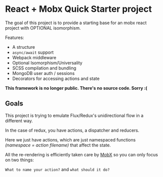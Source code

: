 # React + Mobx Quick Starter project

The goal of this project is to provide a starting base for an mobx react project with OPTIONAL isomorphism.

Features:
+ A structure
+ `async/await` support
+ Webpack middleware
+ Optional Isomorphism/Universality
+ SCSS compilation and bundling
+ MongoDB user auth / sessions
+ Decorators for accessing actions and state

**This framework is no longer public. There's no source code. Sorry :(**


## Goals

This project is trying to emulate Flux/Redux's unidirectional flow in a different way.

In the case of redux, you have actions, a dispatcher and reducers.

Here we just have actions, which are just namespaced functions _(namespace = action filename)_ that affect the state.

All the re-rendering is efficiently taken care by [MobX](https://github.com/mobxjs/mobx) so you can only focus on two things:

`What to name your action?` and `what should it do?`
